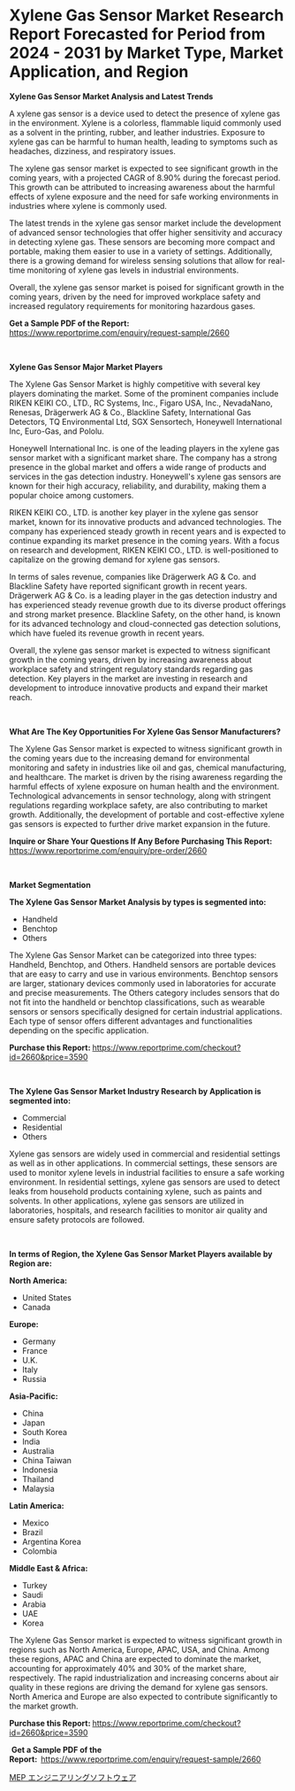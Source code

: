 <p><h1>Xylene Gas Sensor Market Research Report Forecasted for Period from 2024 -  2031 by Market Type, Market Application, and Region</h1></p><p><strong>Xylene Gas Sensor Market Analysis and Latest Trends</strong></p>
<p><p>A xylene gas sensor is a device used to detect the presence of xylene gas in the environment. Xylene is a colorless, flammable liquid commonly used as a solvent in the printing, rubber, and leather industries. Exposure to xylene gas can be harmful to human health, leading to symptoms such as headaches, dizziness, and respiratory issues. </p><p>The xylene gas sensor market is expected to see significant growth in the coming years, with a projected CAGR of 8.90% during the forecast period. This growth can be attributed to increasing awareness about the harmful effects of xylene exposure and the need for safe working environments in industries where xylene is commonly used. </p><p>The latest trends in the xylene gas sensor market include the development of advanced sensor technologies that offer higher sensitivity and accuracy in detecting xylene gas. These sensors are becoming more compact and portable, making them easier to use in a variety of settings. Additionally, there is a growing demand for wireless sensing solutions that allow for real-time monitoring of xylene gas levels in industrial environments. </p><p>Overall, the xylene gas sensor market is poised for significant growth in the coming years, driven by the need for improved workplace safety and increased regulatory requirements for monitoring hazardous gases.</p></p>
<p><strong>Get a Sample PDF of the Report:&nbsp;</strong> <a href="https://www.reportprime.com/enquiry/request-sample/2660">https://www.reportprime.com/enquiry/request-sample/2660</a></p>
<p>&nbsp;</p>
<p><strong>Xylene Gas Sensor Major Market Players</strong></p>
<p><p>The Xylene Gas Sensor Market is highly competitive with several key players dominating the market. Some of the prominent companies include RIKEN KEIKI CO., LTD., RC Systems, Inc., Figaro USA, Inc., NevadaNano, Renesas, Drägerwerk AG & Co., Blackline Safety, International Gas Detectors, TQ Environmental Ltd, SGX Sensortech, Honeywell International Inc, Euro-Gas, and Pololu.</p><p>Honeywell International Inc. is one of the leading players in the xylene gas sensor market with a significant market share. The company has a strong presence in the global market and offers a wide range of products and services in the gas detection industry. Honeywell's xylene gas sensors are known for their high accuracy, reliability, and durability, making them a popular choice among customers.</p><p>RIKEN KEIKI CO., LTD. is another key player in the xylene gas sensor market, known for its innovative products and advanced technologies. The company has experienced steady growth in recent years and is expected to continue expanding its market presence in the coming years. With a focus on research and development, RIKEN KEIKI CO., LTD. is well-positioned to capitalize on the growing demand for xylene gas sensors.</p><p>In terms of sales revenue, companies like Drägerwerk AG & Co. and Blackline Safety have reported significant growth in recent years. Drägerwerk AG & Co. is a leading player in the gas detection industry and has experienced steady revenue growth due to its diverse product offerings and strong market presence. Blackline Safety, on the other hand, is known for its advanced technology and cloud-connected gas detection solutions, which have fueled its revenue growth in recent years.</p><p>Overall, the xylene gas sensor market is expected to witness significant growth in the coming years, driven by increasing awareness about workplace safety and stringent regulatory standards regarding gas detection. Key players in the market are investing in research and development to introduce innovative products and expand their market reach.</p></p>
<p>&nbsp;</p>
<p><strong>What Are The Key Opportunities For Xylene Gas Sensor Manufacturers?</strong></p>
<p><p>The Xylene Gas Sensor market is expected to witness significant growth in the coming years due to the increasing demand for environmental monitoring and safety in industries like oil and gas, chemical manufacturing, and healthcare. The market is driven by the rising awareness regarding the harmful effects of xylene exposure on human health and the environment. Technological advancements in sensor technology, along with stringent regulations regarding workplace safety, are also contributing to market growth. Additionally, the development of portable and cost-effective xylene gas sensors is expected to further drive market expansion in the future.</p></p>
<p><strong>Inquire or Share Your Questions If Any Before Purchasing This Report:</strong> <a href="https://www.reportprime.com/enquiry/pre-order/2660">https://www.reportprime.com/enquiry/pre-order/2660</a></p>
<p>&nbsp;</p>
<p><strong>Market Segmentation</strong></p>
<p><strong>The Xylene Gas Sensor Market Analysis by types is segmented into:</strong></p>
<p><ul><li>Handheld</li><li>Benchtop</li><li>Others</li></ul></p>
<p><p>The Xylene Gas Sensor Market can be categorized into three types: Handheld, Benchtop, and Others. Handheld sensors are portable devices that are easy to carry and use in various environments. Benchtop sensors are larger, stationary devices commonly used in laboratories for accurate and precise measurements. The Others category includes sensors that do not fit into the handheld or benchtop classifications, such as wearable sensors or sensors specifically designed for certain industrial applications. Each type of sensor offers different advantages and functionalities depending on the specific application.</p></p>
<p><strong>Purchase this Report:&nbsp;</strong><a href="https://www.reportprime.com/checkout?id=2660&price=3590">https://www.reportprime.com/checkout?id=2660&price=3590</a></p>
<p>&nbsp;</p>
<p><strong>The Xylene Gas Sensor Market Industry Research by Application is segmented into:</strong></p>
<p><ul><li>Commercial</li><li>Residential</li><li>Others</li></ul></p>
<p><p>Xylene gas sensors are widely used in commercial and residential settings as well as in other applications. In commercial settings, these sensors are used to monitor xylene levels in industrial facilities to ensure a safe working environment. In residential settings, xylene gas sensors are used to detect leaks from household products containing xylene, such as paints and solvents. In other applications, xylene gas sensors are utilized in laboratories, hospitals, and research facilities to monitor air quality and ensure safety protocols are followed.</p></p>
<p>&nbsp;</p>
<p><strong>In terms of Region, the Xylene Gas Sensor Market Players available by Region are:</strong></p>
<p>
    <p> <strong> North America: </strong>
        <ul>
            <li>United States</li>
            <li>Canada</li>
        </ul>
        </p> 
    <p> <strong> Europe: </strong>
        <ul>
            <li>Germany</li>
            <li>France</li>
            <li>U.K.</li>
            <li>Italy</li>
            <li>Russia</li>
        </ul>
        </p> 
    <p> <strong> Asia-Pacific: </strong>
        <ul>
            <li>China</li>
            <li>Japan</li>
            <li>South Korea</li>
            <li>India</li>
            <li>Australia</li>
            <li>China Taiwan</li>
            <li>Indonesia</li>
            <li>Thailand</li>
            <li>Malaysia</li>
        </ul>
        </p> 
    <p> <strong> Latin America: </strong>
        <ul>
            <li>Mexico</li>
            <li>Brazil</li>
            <li>Argentina Korea</li>
            <li>Colombia</li>
        </ul>
        </p> 
    <p> <strong> Middle East & Africa: </strong>
        <ul>
            <li>Turkey</li>
            <li>Saudi</li>
            <li>Arabia</li>
            <li>UAE</li>
            <li>Korea</li>
        </ul>
    </p>
    </p>
<p><p>The Xylene Gas Sensor market is expected to witness significant growth in regions such as North America, Europe, APAC, USA, and China. Among these regions, APAC and China are expected to dominate the market, accounting for approximately 40% and 30% of the market share, respectively. The rapid industrialization and increasing concerns about air quality in these regions are driving the demand for xylene gas sensors. North America and Europe are also expected to contribute significantly to the market growth.</p></p>
<p><strong>Purchase this Report: </strong><a href="https://www.reportprime.com/checkout?id=2660&price=3590">https://www.reportprime.com/checkout?id=2660&price=3590</a></p>
<p>&nbsp;<strong>Get a Sample PDF of the Report:&nbsp;&nbsp;</strong><a href="https://www.reportprime.com/enquiry/request-sample/2660">https://www.reportprime.com/enquiry/request-sample/2660</a></p>
<p><strong></strong></p>
<p><p><a href="https://github.com/wkuactfdzwizk06/Market-Research-Report-List-1/blob/main/961597612104.md">MEP エンジニアリングソフトウェア</a></p></p>